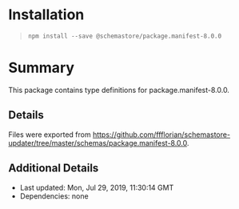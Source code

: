 # Installation
> `npm install --save @schemastore/package.manifest-8.0.0`

# Summary
This package contains type definitions for package.manifest-8.0.0.

## Details
Files were exported from https://github.com/ffflorian/schemastore-updater/tree/master/schemas/package.manifest-8.0.0.

## Additional Details
* Last updated: Mon, Jul 29, 2019, 11:30:14 GMT
* Dependencies: none
